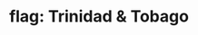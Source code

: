 ---
layout: smileys&emotion
title: "flag: Trinidad & Tobago"
emoji: flag_trinidad_and_tobago
permalink: 🇹🇹.html
image: assets/img/3moji/flag_trinidad_and_tobago.png
---